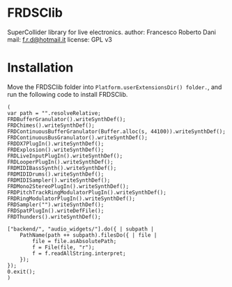 # FRDSClib
SuperCollider library for live electronics.
author: Francesco Roberto Dani
mail: f.r.d@hotmail.it
license: GPL v3

# Installation

Move the FRDSClib folder into ```Platform.userExtensionsDir() folder.```, and run the following code to install FRDSClib.
```
(
var path = "".resolveRelative;
FRDBufferGranulator().writeSynthDef();
FRDChimes().writeSynthDef();
FRDContinuousBufferGranulator(Buffer.alloc(s, 44100)).writeSynthDef();
FRDContinuousBusGranulator().writeSynthDef();
FRDDX7PlugIn().writeSynthDef();
FRDExplosion().writeSynthDef();
FRDLiveInputPlugIn().writeSynthDef();
FRDLooperPlugIn().writeSynthDef();
FRDMIDIBassSynth().writeSynthDef();
FRDMIDIDrums().writeSynthDef();
FRDMIDISampler().writeSynthDef();
FRDMono2StereoPlugIn().writeSynthDef();
FRDPitchTrackRingModulatorPlugIn().writeSynthDef();
FRDRingModulatorPlugIn().writeSynthDef();
FRDSampler("").writeSynthDef();
FRDSpatPlugIn().writeDefFile();
FRDThunders().writeSynthDef();

["backend/", "audio_widgets/"].do({ | subpath |
	PathName(path ++ subpath).filesDo({ | file |
		file = file.asAbsolutePath;
		f = File(file, "r");
		f = f.readAllString.interpret;
	});
});
0.exit();
)
```
